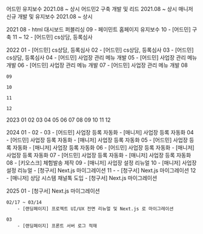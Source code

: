 어드민 유지보수 2021.08 ~ 상시
어드민2 구축 개발 및 리드 2021.08 ~ 상시
매니저 신규 개발 및 유지보수 2021.08 ~ 상시

2021
08 - html 대시보드 퍼블리싱
09 - 페이민트 홈페이지 유지보수
10 - [어드민] 구축
11
~
12 - [어드민] cs상담, 등록심사

2022
01 - [어드민] cs상담, 등록심사
02 - [어드민] cs상담, 등록심사
03 - [어드민] cs상담, 등록심사
04 - [어드민] 사업장 관리 메뉴 개발
05 - [어드민] 사업장 관리 메뉴 개발
06 - [어드민] 사업장 관리 메뉴 개발
07 - [어드민] 사업장 관리 메뉴 개발
08

    09

    10

    11

    12

2023
01
02
03
04
05
06
07
08
09
10
11
12

2024
01 -
02 -
03 - [어드민] 사업장 등록 자동화 - [매니저] 사업장 등록 자동화
04 - [어드민] 사업장 등록 자동화 - [매니저] 사업장 등록 자동화
05 - [어드민] 사업장 등록 자동화 - [매니저] 사업장 등록 자동화
06 - [어드민] 사업장 등록 자동화 - [매니저] 사업장 등록 자동화
07 - [어드민] 사업장 등록 자동화 - [매니저] 사업장 등록 자동화
08 - [키오스크] 체험발송 제작
09 - [매니저] 사업장 설정 리뉴얼
10 - [매니저] 사업장 설정 리뉴얼 - [청구서] Next.js 마이그레이션
11 - - [청구서] Next.js 마이그레이션
12 - [매니저] 상담 시스템 채널톡 도입 - [청구서] Next.js 마이그레이션

2025
01 - [청구서] Next.js 마이그레이션

    02/17 ~ 03/14
        - [랜딩페이지] 프로젝트 UI/UX 전면 리뉴얼 및 Next.js 로 마이그레이션

    03
        - [랜딩페이지] 프론트 서버 로그 적재
